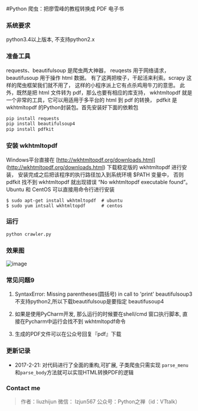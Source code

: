 #Python 爬虫：把廖雪峰的教程转换成 PDF 电子书

### 系统要求
python3.4以上版本, 不支持python2.x


### 准备工具

requests、beautifulsoup 是爬虫两大神器，
reuqests 用于网络请求，beautifusoup 用于操作 html 数据。
有了这两把梭子，干起活来利索。scrapy 这样的爬虫框架我们就不用了，
这样的小程序派上它有点杀鸡用牛刀的意思。
此外，既然是把 html 文件转为 pdf，那么也要有相应的库支持，
wkhtmltopdf 就是一个非常的工具，它可以用适用于多平台的 html 到 pdf 的转换，
pdfkit 是 wkhtmltopdf 的Python封装包。首先安装好下面的依赖包

```python
pip install requests
pip install beautifulsoup4
pip install pdfkit
```

### 安装 wkhtmltopdf
Windows平台直接在 [http://wkhtmltopdf.org/downloads.html]
(http://wkhtmltopdf.org/downloads.html) 下载稳定版的 wkhtmltopdf 进行安装，
安装完成之后把该程序的执行路径加入到系统环境 $PATH 变量中，
否则 pdfkit 找不到 wkhtmltopdf 就出现错误 “No wkhtmltopdf executable found”。
Ubuntu 和 CentOS 可以直接用命令行进行安装

```shell
$ sudo apt-get install wkhtmltopdf  # ubuntu
$ sudo yum intsall wkhtmltopdf      # centos
```

### 运行
```python
python crawler.py
```

### 效果图
![image](./crawer-pdf.png)

### 常见问题9

1. SyntaxError: Missing parentheses(圆括号) in call to 'print'
   beautifulsoup3不支持python2,所以下载beautifulsoup是要指定 beautifusoup4

2. 如果是使用PyCharm开发, 那么运行的时候要在shell/cmd 窗口执行脚本,
   直接在Pycharm中运行会找不到 wkhtmltopdf命令

3. 生成的PDF文件可以在公众号回复『pdf』下载

### 更新记录

* 2017-2-21: 对代码进行了全面的重构,可扩展,
  子类爬虫只需实现 `parse_menu`和`parse_body`方法就可以实现HTML转换PDF的逻辑


### Contact me

>作者：liuzhijun
>微信： lzjun567
>公众号：Python之禅（id：VTtalk）



